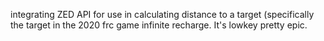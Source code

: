 
integrating ZED API for use in calculating distance to a target (specifically the target in the 2020 frc game infinite recharge. It's lowkey pretty epic.

